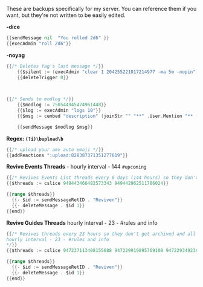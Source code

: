 These are backups specifically for my server. You can reference them if you want, but they're not written to be easily edited.

**-dice**
```go
{{sendMessage nil  "You rolled 2d6" }}
{{execAdmin "roll 2d6"}}
```

**-noyag**
```go
{{/* Deletes Yag's last message */}}
	{{$silent := (execAdmin "clear 1 204255221017214977 -ma 5m -nopin")}}
	{{deleteTrigger 0}}

 

{{/* Sends to modlog */}}
	{{$modlog := 750544945474961448}}
	{{$log := execAdmin "logs 10"}}
	{{$msg := cembed "description" (joinStr "" "**" .User.Mention "** (ID: " .User.ID ") used `-noyag` in " .Channel.Mention  "\n([View Logs](" $log "))" )  "color" 16772608 }}

	{{sendMessage $modlog $msg}}
  ```

  **Regex: `(?i)\bupload\b`**
  ```go
  {{/* upload your amv auto emoji */}}
{{addReactions ":upload:828387371351277619"}}
```

**Revive Events Threads** - hourly interval - 144 `#upcoming`      
```go
{{/* Revives Events List threads every 6 days (144 hours) so they don't get archived and all the links will continue to work. */}}
{{$threads := cslice 949443466482573343 949442962511786024}}

{{range $threads}}
  {{- $id := sendMessageRetID . "Reviven"}}
  {{- deleteMessage . $id 1}}
{{end}}
```

**Revive Guides Threads** hourly interval - 23 - #rules and info     
```go
{{/* Revives threads every 23 hours so they don't get archived and all the links will continue to work. 
hourly interval - 23 - #rules and info
*/}}
{{$threads := cslice 947237113408155688 947229919895769108 947229349239738440 947229226220789811 947228770681634926 947212821517725706 947211336432091186 947205206456815687}}

{{range $threads}}
  {{- $id := sendMessageRetID . "Reviven"}}
  {{- deleteMessage . $id 1}}
{{end}}
```

